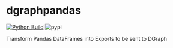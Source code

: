 # dgraphpandas

[![Python Build](https://github.com/kiran94/dgraphpandas/actions/workflows/python-package.yml/badge.svg)](https://github.com/kiran94/dgraphpandas/actions/workflows/python-package.yml) ![pypi](https://img.shields.io/pypi/v/dgraphpandas)

Transform Pandas DataFrames into Exports to be sent to DGraph
